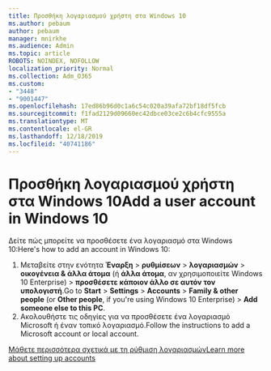 ```yaml
---
title: Προσθήκη λογαριασμού χρήστη στα Windows 10
ms.author: pebaum
author: pebaum
manager: mnirkhe
ms.audience: Admin
ms.topic: article
ROBOTS: NOINDEX, NOFOLLOW
localization_priority: Normal
ms.collection: Adm_O365
ms.custom:
- "3448"
- "9001447"
ms.openlocfilehash: 17ed86b96d0c1a6c54c020a39afa72bf18df5fcb
ms.sourcegitcommit: f1fad2129d09660ec42dbce03ce2c6b4cfc9555a
ms.translationtype: MT
ms.contentlocale: el-GR
ms.lasthandoff: 12/18/2019
ms.locfileid: "40741186"
---
```

# <a name="add-a-user-account-in-windows-10"></a><span data-ttu-id="1964e-102">Προσθήκη λογαριασμού χρήστη στα Windows 10</span><span class="sxs-lookup"><span data-stu-id="1964e-102">Add a user account in Windows 10</span></span>

<span data-ttu-id="1964e-103">Δείτε πώς μπορείτε να προσθέσετε ένα λογαριασμό στα Windows 10:</span><span class="sxs-lookup"><span data-stu-id="1964e-103">Here's how to add an account in Windows 10:</span></span>

1. <span data-ttu-id="1964e-104">Μεταβείτε στην ενότητα **Έναρξη** > **ρυθμίσεων** > **λογαριασμών** > **οικογένεια & άλλα άτομα** (ή **άλλα άτομα**, αν χρησιμοποιείτε Windows 10 Enterprise) > **προσθέσετε κάποιον άλλο σε αυτόν τον υπολογιστή**.</span><span class="sxs-lookup"><span data-stu-id="1964e-104">Go to **Start** > **Settings** > **Accounts** > **Family & other people** (or **Other people**, if you're using Windows 10 Enterprise) > **Add someone else to this PC**.</span></span>
2. <span data-ttu-id="1964e-105">Ακολουθήστε τις οδηγίες για να προσθέσετε ένα λογαριασμό Microsoft ή έναν τοπικό λογαριασμό.</span><span class="sxs-lookup"><span data-stu-id="1964e-105">Follow the instructions to add a Microsoft account or local account.</span></span>

[<span data-ttu-id="1964e-106">Μάθετε περισσότερα σχετικά με τη ρύθμιση λογαριασμών</span><span class="sxs-lookup"><span data-stu-id="1964e-106">Learn more about setting up accounts</span></span>](https://support.microsoft.com/help/17197/)